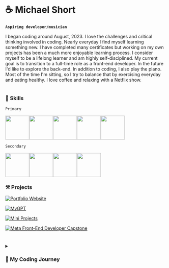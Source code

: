 # ☕ Michael Short
**`Aspiring developer/musician`**

I began coding around August, 2023. I love the challenges and critical thinking involved in coding. Nearly everyday I find myself learning something new. I have completed many certificates but working on my own projects has been a much more enjoyable learning process. I consider myself to be a lifelong learner and am highly self-disciplined. My current goal is to transition to a full-time role as a front-end developer. In the future I'd like to explore the back-end. In addition to coding, I also play the piano. Most of the time I'm sitting, so I try to balance that by exercising everyday and eating healthy. I love coffee and relaxing with a Netflix show.

#

### 🚀 Skills
`Primary`
<div style='display: flex'>
<img width='75px' src="https://cdn.jsdelivr.net/gh/devicons/devicon@latest/icons/html5/html5-original.svg" />
<img width='75px' src="https://cdn.jsdelivr.net/gh/devicons/devicon@latest/icons/css3/css3-original.svg" />
<img width='75px' src="https://cdn.jsdelivr.net/gh/devicons/devicon@latest/icons/javascript/javascript-original.svg" />
<img width='75px' src="https://cdn.jsdelivr.net/gh/devicons/devicon@latest/icons/react/react-original.svg" />
<img width='75px' src="https://cdn.jsdelivr.net/gh/devicons/devicon@latest/icons/tailwindcss/tailwindcss-original.svg" />
</div>

`Secondary`
<div style='display: flex'>
<img width='75px' src="https://cdn.jsdelivr.net/gh/devicons/devicon@latest/icons/git/git-original.svg" />
<img width='75px' src="https://cdn.jsdelivr.net/gh/devicons/devicon@latest/icons/typescript/typescript-original.svg" />
<img width='75px' src="https://cdn.jsdelivr.net/gh/devicons/devicon@latest/icons/sass/sass-original.svg" />
<img width='75px' src="https://cdn.jsdelivr.net/gh/devicons/devicon@latest/icons/bootstrap/bootstrap-original.svg" />
</div>

### ⚒️ Projects

[![Portfolio Website](https://github-readme-stats.vercel.app/api/pin/?username=mshortcodes&theme=dark&repo=portfolio-website)](https://github.com/mshortcodes/portfolio-website)

[![MyGPT](https://github-readme-stats.vercel.app/api/pin/?username=mshortcodes&theme=dark&repo=mygpt)](https://github.com/mshortcodes/mygpt)

[![Mini Projects](https://github-readme-stats.vercel.app/api/pin/?username=mshortcodes&theme=dark&repo=mini-projects)](https://github.com/mshortcodes/mini-projects)

[![Meta Front-End Developer Capstone](https://github-readme-stats.vercel.app/api/pin/?username=mshortcodes&theme=dark&repo=meta-capstone)](https://github.com/mshortcodes/meta-capstone)

#

<details>
  <summary><h3>📖 My Coding Journey</summary>
    <p>
      Most of my learning has come from the Meta Front-End Developer Certificate on Coursera. This took me several months to complete and was difficult. It consisted of a lot of readings, videos, quizzes, and projects. I was exposed to many new concepts over the span of 9 courses. I often didn't understand things the first time around, so I would supplement my learning with Codecademy. I learned HTML, CSS, JavaScript, React, and Git in the certificate. Even though sometimes I would feel confused and frustrated, I found myself enjoying coding and challenging my brain. I love working in JavaScript, dealing with logic, and solving puzzles (I do Codewars when I have time!) However, this wasn't my first exposure to coding.
      Before that, I had tried the Google Data Analytics Certificate also on Coursera. I actually finished it, but felt like it wasn't the right fit for me. There was a lot of time spent in Excel, Tableau, R, and SQL. I didn't like working with these tools, especially Excel and data visualization software. But I noticed that any time I had to code, I thought it was super interesting! So, after this certificate I decided not to pursue data analytics and instead go for something that would be more focused on coding. This led me to studying front-end development.
      Even though the Meta certificate was hard, I am so glad I made the switch. I find working with front-end tools much more enjoyable and I don't mind coding for hours with no break. In the future I absolutely want to dive into back-end and see what that is like. But, for now, one step at a time.
    </p>
</details>
